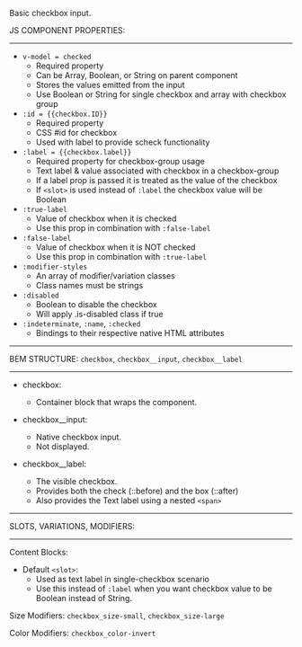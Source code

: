 Basic checkbox input.
 
JS COMPONENT PROPERTIES:
___

* `v-model = checked`
  * Required property 
  * Can be Array, Boolean, or String on parent component   
  * Stores the values emitted from the input
  * Use Boolean or String for single checkbox and array with checkbox group
* `:id = {{checkbox.ID}}`
  * Required property 
  * CSS #id for checkbox
  * Used with label to provide scheck functionality 
* `:label = {{checkbox.label}}`
  * Required property for checkbox-group usage   
  * Text label & value associated with checkbox in a checkbox-group 
  * If a label prop is passed it is treated as the value of the checkbox
  * If `<slot>` is used instead of `:label` the checkbox value will be Boolean
* `:true-label`
  * Value of checkbox when it is checked
  * Use this prop in combination with `:false-label`
* `:false-label`
  * Value of checkbox when it is NOT checked
  * Use this prop in combination with `:true-label`
* `:modifier-styles`
  * An array of modifier/variation classes 
  * Class names must be strings 
* `:disabled`
  * Boolean to disable the checkbox
  * Will apply .is-disabled class if true 
* `:indeterminate`, `:name`, `:checked`
  * Bindings to their respective native HTML attributes

___
BEM STRUCTURE: `checkbox`, `checkbox__input`, `checkbox__label`
___

* checkbox:
  * Container block that wraps the component.

* checkbox__input:
  * Native checkbox input. 
  * Not displayed.

* checkbox__label:
  * The visible checkbox. 
  * Provides both the check (::before) and the box (::after)
  * Also provides the Text label using a nested `<span>` 

___
SLOTS, VARIATIONS, MODIFIERS:
___

Content Blocks: 
* Default `<slot>`:
  * Used as text label in single-checkbox scenario 
  * Use this instead of `:label` when you want checkbox value to be Boolean instead of String.
 
Size Modifiers: `checkbox_size-small`, `checkbox_size-large` 

Color Modifiers: `checkbox_color-invert`






